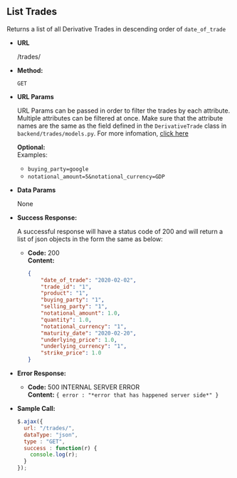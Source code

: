 **List Trades**
----
  Returns a list of all Derivative Trades in descending order of `date_of_trade`

* **URL**

  /trades/

* **Method:**

  `GET`
  
*  **URL Params**

   URL Params can be passed in order to filter the trades by each attribute. Multiple attributes can be filtered at once.
   Make sure that the attribute names are the same as the field defined in the `DerivativeTrade` class in `backend/trades/models.py`.
   For more infomation, [click here](https://django-filter.readthedocs.io/en/latest/index.html)

   **Optional:**
   <br />Examples:
   * `buying_party=google`
   * `notational_amount=5&notational_currency=GDP`

* **Data Params**

  None

* **Success Response:**
  
  A successful response will have a status code of 200 and will return a list of json objects in the form the same as below:

  * **Code:** 200 <br />
    **Content:** 
    ``` json
    {
        "date_of_trade": "2020-02-02",
        "trade_id": "1",
        "product": "1",
        "buying_party": "1",
        "selling_party": "1",
        "notational_amount": 1.0,
        "quantity": 1.0,
        "notational_currency": "1",
        "maturity_date": "2020-02-20",
        "underlying_price": 1.0,
        "underlying_currency": "1",
        "strike_price": 1.0
    }
    ```
 
* **Error Response:**

  * **Code:** 500 INTERNAL SERVER ERROR  <br />
    **Content:** `{ error : "*error that has happened server side*" }`

* **Sample Call:**

  ``` js    
  $.ajax({
    url: "/trades/",
    dataType: "json",
    type : "GET",
    success : function(r) {
      console.log(r);
    }
  });
  ```